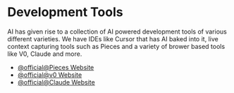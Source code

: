 # Development Tools

AI has given rise to a collection of AI powered development tools of various different varieties. We have IDEs like Cursor that has AI baked into it, live context capturing tools such as Pieces and a variety of brower based tools like V0, Claude and more.

- [@official@Pieces Website](https://pieces.app)
- [@official@v0 Website](https://v0.dev)
- [@official@Claude Website](https://claude.ai)